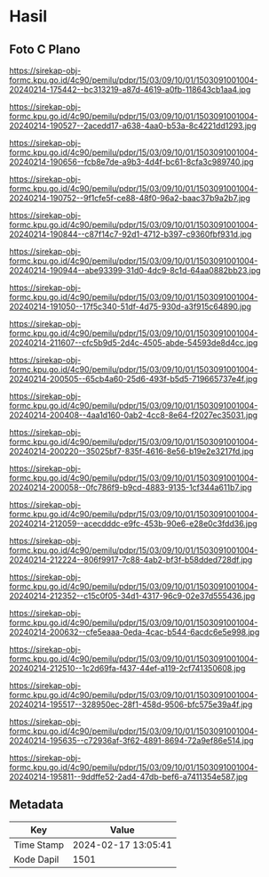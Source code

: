 # Hasil

## Foto C Plano

https://sirekap-obj-formc.kpu.go.id/4c90/pemilu/pdpr/15/03/09/10/01/1503091001004-20240214-175442--bc313219-a87d-4619-a0fb-118643cb1aa4.jpg

https://sirekap-obj-formc.kpu.go.id/4c90/pemilu/pdpr/15/03/09/10/01/1503091001004-20240214-190527--2acedd17-a638-4aa0-b53a-8c4221dd1293.jpg

https://sirekap-obj-formc.kpu.go.id/4c90/pemilu/pdpr/15/03/09/10/01/1503091001004-20240214-190656--fcb8e7de-a9b3-4d4f-bc61-8cfa3c989740.jpg

https://sirekap-obj-formc.kpu.go.id/4c90/pemilu/pdpr/15/03/09/10/01/1503091001004-20240214-190752--9f1cfe5f-ce88-48f0-96a2-baac37b9a2b7.jpg

https://sirekap-obj-formc.kpu.go.id/4c90/pemilu/pdpr/15/03/09/10/01/1503091001004-20240214-190844--c87f14c7-92d1-4712-b397-c9360fbf931d.jpg

https://sirekap-obj-formc.kpu.go.id/4c90/pemilu/pdpr/15/03/09/10/01/1503091001004-20240214-190944--abe93399-31d0-4dc9-8c1d-64aa0882bb23.jpg

https://sirekap-obj-formc.kpu.go.id/4c90/pemilu/pdpr/15/03/09/10/01/1503091001004-20240214-191050--17f5c340-51df-4d75-930d-a3f915c64890.jpg

https://sirekap-obj-formc.kpu.go.id/4c90/pemilu/pdpr/15/03/09/10/01/1503091001004-20240214-211607--cfc5b9d5-2d4c-4505-abde-54593de8d4cc.jpg

https://sirekap-obj-formc.kpu.go.id/4c90/pemilu/pdpr/15/03/09/10/01/1503091001004-20240214-200505--65cb4a60-25d6-493f-b5d5-719665737e4f.jpg

https://sirekap-obj-formc.kpu.go.id/4c90/pemilu/pdpr/15/03/09/10/01/1503091001004-20240214-200408--4aa1d160-0ab2-4cc8-8e64-f2027ec35031.jpg

https://sirekap-obj-formc.kpu.go.id/4c90/pemilu/pdpr/15/03/09/10/01/1503091001004-20240214-200220--35025bf7-835f-4616-8e56-b19e2e3217fd.jpg

https://sirekap-obj-formc.kpu.go.id/4c90/pemilu/pdpr/15/03/09/10/01/1503091001004-20240214-200058--0fc786f9-b9cd-4883-9135-1cf344a611b7.jpg

https://sirekap-obj-formc.kpu.go.id/4c90/pemilu/pdpr/15/03/09/10/01/1503091001004-20240214-212059--acecdddc-e9fc-453b-90e6-e28e0c3fdd36.jpg

https://sirekap-obj-formc.kpu.go.id/4c90/pemilu/pdpr/15/03/09/10/01/1503091001004-20240214-212224--806f9917-7c88-4ab2-bf3f-b58dded728df.jpg

https://sirekap-obj-formc.kpu.go.id/4c90/pemilu/pdpr/15/03/09/10/01/1503091001004-20240214-212352--c15c0f05-34d1-4317-96c9-02e37d555436.jpg

https://sirekap-obj-formc.kpu.go.id/4c90/pemilu/pdpr/15/03/09/10/01/1503091001004-20240214-200632--cfe5eaaa-0eda-4cac-b544-6acdc6e5e998.jpg

https://sirekap-obj-formc.kpu.go.id/4c90/pemilu/pdpr/15/03/09/10/01/1503091001004-20240214-212510--1c2d69fa-f437-44ef-a119-2cf741350608.jpg

https://sirekap-obj-formc.kpu.go.id/4c90/pemilu/pdpr/15/03/09/10/01/1503091001004-20240214-195517--328950ec-28f1-458d-9506-bfc575e39a4f.jpg

https://sirekap-obj-formc.kpu.go.id/4c90/pemilu/pdpr/15/03/09/10/01/1503091001004-20240214-195635--c72936af-3f62-4891-8694-72a9ef86e514.jpg

https://sirekap-obj-formc.kpu.go.id/4c90/pemilu/pdpr/15/03/09/10/01/1503091001004-20240214-195811--9ddffe52-2ad4-47db-bef6-a7411354e587.jpg


## Metadata

| Key        | Value               |
| ---------- | ------------------- |
| Time Stamp | 2024-02-17 13:05:41 |
| Kode Dapil | 1501                |



